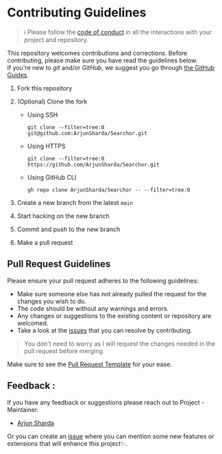# Contributing Guidelines

> :information_source: Please follow the [code of conduct](CODE_OF_CONDUCT.md) in all the interactions with your project and repository.

This repository welcomes contributions and corrections. Before contributing, please make sure you have read the guidelines below. <br>
If you're new to _git_ and/or _GitHub_, we suggest you go through [the GitHub Guides](https://guides.github.com/introduction/flow/).

1. Fork this repository
2. (Optional) Clone the fork

   - Using SSH

     ```shell
     git clone --filter=tree:0 git@github.com:ArjunSharda/Searchor.git
     ```

   - Using HTTPS

     ```shell
     git clone --filter=tree:0 https://github.com/ArjunSharda/Searchor.git
     ```

   - Using GitHub CLI

     ```shell
     gh repo clone ArjunSharda/Searchor -- --filter=tree:0
     ```

3. Create a new branch from the latest `main`
4. Start hacking on the new branch
5. Commit and push to the new branch
6. Make a pull request

## Pull Request Guidelines

Please ensure your pull request adheres to the following guidelines:

- Make sure someone else has not already pulled the request for the changes you wish to do.
- The code should be without any warnings and errors.
- Any changes or suggestions to the existing content or repository are welcomed.
- Take a look at the [issues](https://github.com/ArjunSharda/Searchor/issues) that you can resolve by contributing.

> You don't need to worry as I will request the changes needed in the pull request before merging.

Make sure to see the [Pull Request Template](PULL_REQUEST_TEMPLATE.md) for your ease.


## Feedback :

If you have any feedback or suggestions please reach out to Project - Maintainer.  
- [Arjun Sharda](https://github.com/ArjunSharda) 
  
  
Or you can create an  <a href="https://github.com/ArjunSharda/Searchor/issues">issue</a> where you can mention some new features or extensions that will enhance this project✨.

<!-- ------------------------------------------------------------------------------------------------------------------------------------------------------->

